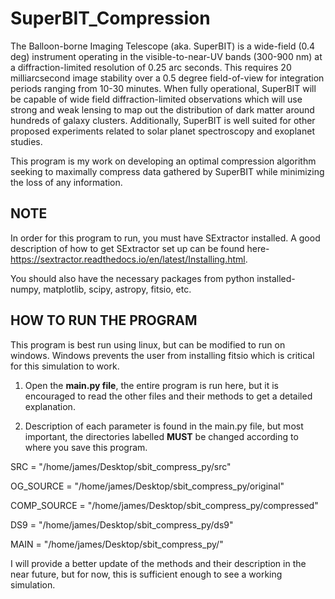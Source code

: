 # SuperBIT_Compression

The Balloon-borne Imaging Telescope (aka. SuperBIT) is a wide-field (0.4 deg) instrument operating in the visible-to-near-UV bands (300-900 nm) at a diffraction-limited resolution of 0.25 arc seconds.  This requires 20 milliarcsecond image stability over a 0.5 degree field-of-view for integration periods ranging from 10-30 minutes. When fully operational, SuperBIT will be capable of wide field diffraction-limited observations which will use strong and weak lensing to map out the distribution of dark matter around hundreds of galaxy clusters. Additionally, SuperBIT is well suited for other proposed experiments related to solar planet spectroscopy and exoplanet studies. 

This program is my work on developing an optimal compression algorithm seeking to maximally compress data gathered by SuperBIT while minimizing the loss of any information.

NOTE
----

In order for this program to run, you must have SExtractor installed. A good description of how to get SExtractor 
set up can be found here- https://sextractor.readthedocs.io/en/latest/Installing.html.

You should also have the necessary packages from python installed- numpy, matplotlib, scipy, astropy, fitsio, etc. 


HOW TO RUN THE PROGRAM
----------------------
This program is best run using linux, but can be modified to run on windows. Windows prevents the user from installing 
fitsio which is critical for this simulation to work.

1) Open the <b>main.py file</b>, the entire program is run here, but it is encouraged to read the other files and their 
methods to get a detailed explanation.

2) Description of each parameter is found in the main.py file, but most important, the directories labelled <b>MUST</b> be changed according to where you save this program.

  SRC = "/home/james/Desktop/sbit_compress_py/src"
  
  OG_SOURCE = "/home/james/Desktop/sbit_compress_py/original"
  
  COMP_SOURCE = "/home/james/Desktop/sbit_compress_py/compressed"
  
  DS9 = "/home/james/Desktop/sbit_compress_py/ds9"
  
  MAIN = "/home/james/Desktop/sbit_compress_py/"
  

  
I will provide a better update of the methods and their description in the near future, but for now, this is sufficient 
enough to see a working simulation.
